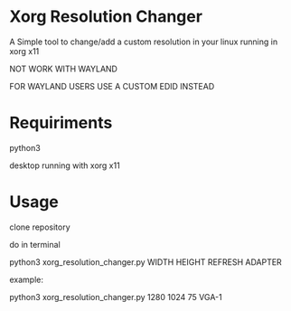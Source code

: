 <h1>Xorg Resolution Changer</h1>
<p>A Simple tool to change/add a custom resolution in your linux running in xorg x11</p>
<p>NOT WORK WITH WAYLAND</p>
<p>FOR WAYLAND USERS USE A CUSTOM EDID INSTEAD</p>
<h1>Requiriments</h1>
<p>python3</p>
<p>desktop running with xorg x11</p>
<h1>Usage</h1>
<p>clone repository</p>
<p>do in terminal</p>
<p>python3 xorg_resolution_changer.py WIDTH HEIGHT REFRESH ADAPTER</p>
<p>example:</p>
<p>python3 xorg_resolution_changer.py 1280 1024 75 VGA-1</p>